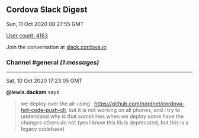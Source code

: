 ## Cordova Slack Digest
Sun, 11 Oct 2020 08:27:55 GMT

[User count: 4163](https://cordova.slack.com/)


Join the conversation at [slack.cordova.io](http://slack.cordova.io/)

### __Channel #general__ _(1 messages)_
---

Sat, 10 Oct 2020 17:23:05 GMT

__@lewis.dackam__ says 
> we deploy over the air using : <https://github.com/nordnet/cordova-hot-code-push-cli>, but it is not working on all phones, and i try to understand why is that sometimes when we deploy some have the changes others do not (yes I know this lib is deprecated, but this is a legacy codebase)
> 
